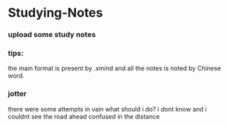 # Studying-Notes
### upload some study notes
### tips:
the main format is present by .xmind
and all the notes is noted by Chinese word.

### jotter
there were some attempts in vain
what should i do?
i dont know 
and i couldnt see the road ahead confused in the distance
